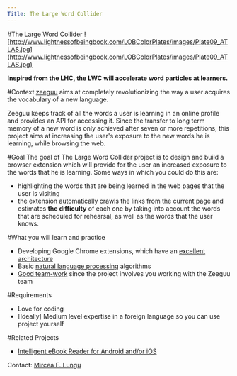 ```yaml
---
Title: The Large Word Collider
---
```

#The Large Word Collider
![http://www.lightnessofbeingbook.com/LOBColorPlates/images/Plate09_ATLAS.jpg](http://www.lightnessofbeingbook.com/LOBColorPlates/images/Plate09_ATLAS.jpg)

**Inspired from the LHC, the LWC will accelerate word particles at learners.**

#Context
[zeeguu](https://www.zeeguu.org) aims at completely revolutionizing the way a user acquires the vocabulary of a new language. 

Zeeguu keeps track of all the words a user is learning in an online profile and provides an API for accessing it. Since the transfer to long term memory of a new word is only achieved after seven or more repetitions, this project aims at increasing the user's exposure to the new words he is learning, while browsing the web. 

#Goal
The goal of The Large Word Collider project is to design and build a browser extension which will provide for the user an increased exposure to the words that he is learning. Some ways in which you could do this are: 

-  highlighting the words that are being learned in the web pages that the user is visiting 
-  the extension automatically crawls the links from the current page and estimates **the difficulty** of each one by taking into account the words that are scheduled for rehearsal, as well as the words that the user knows.

#What you will learn and practice

-  Developing Google Chrome extensions, which have an [excellent architecture](https://developer.chrome.com/extensions/index)
-  Basic [natural language processing](http://norvig.com/ngrams/) algorithms
-  [Good team-work](http://losingit65.files.wordpress.com/2014/01/nerd-party.png) since the project involves you working with the Zeeguu team

#Requirements

-  Love for coding
-  [Ideally] Medium level expertise in a foreign language so you can use project yourself


#Related Projects

-  [Intelligent eBook Reader for Android and/or iOS](%base_url%/wiki/projects/mastersbachelorsprojects/ebookreaderandroid) 


Contact: [Mircea F. Lungu](%base_url%/staff/mircea)
